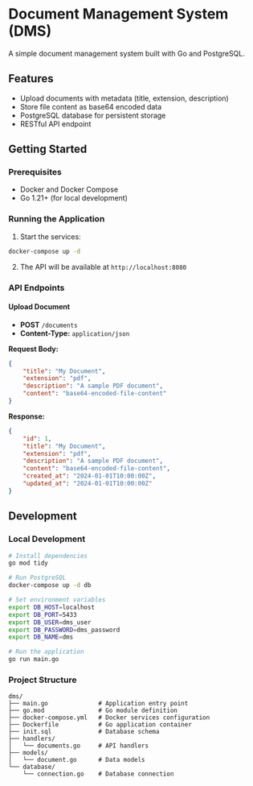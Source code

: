 # Document Management System (DMS)

A simple document management system built with Go and PostgreSQL.

## Features

- Upload documents with metadata (title, extension, description)
- Store file content as base64 encoded data
- PostgreSQL database for persistent storage
- RESTful API endpoint

## Getting Started

### Prerequisites

- Docker and Docker Compose
- Go 1.21+ (for local development)

### Running the Application

1. Start the services:
```bash
docker-compose up -d
```

2. The API will be available at `http://localhost:8080`

### API Endpoints

#### Upload Document
- **POST** `/documents`
- **Content-Type:** `application/json`

**Request Body:**
```json
{
    "title": "My Document",
    "extension": "pdf",
    "description": "A sample PDF document", 
    "content": "base64-encoded-file-content"
}
```

**Response:**
```json
{
    "id": 1,
    "title": "My Document",
    "extension": "pdf", 
    "description": "A sample PDF document",
    "content": "base64-encoded-file-content",
    "created_at": "2024-01-01T10:00:00Z",
    "updated_at": "2024-01-01T10:00:00Z"
}
```

## Development

### Local Development
```bash
# Install dependencies
go mod tidy

# Run PostgreSQL
docker-compose up -d db

# Set environment variables
export DB_HOST=localhost
export DB_PORT=5433
export DB_USER=dms_user
export DB_PASSWORD=dms_password
export DB_NAME=dms

# Run the application
go run main.go
```

### Project Structure
```
dms/
├── main.go              # Application entry point
├── go.mod               # Go module definition
├── docker-compose.yml   # Docker services configuration
├── Dockerfile           # Go application container
├── init.sql             # Database schema
├── handlers/
│   └── documents.go     # API handlers
├── models/
│   └── document.go      # Data models
└── database/
    └── connection.go    # Database connection
``` 